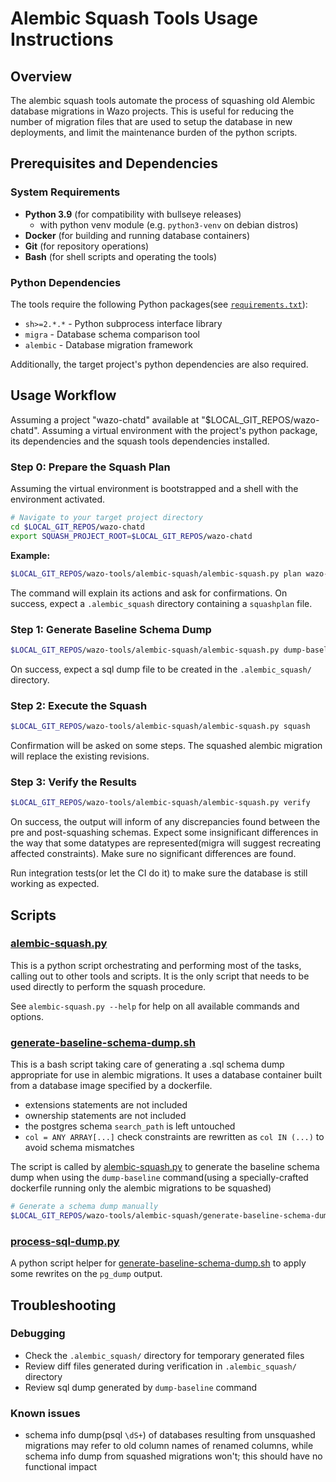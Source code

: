 # Alembic Squash Tools Usage Instructions

## Overview

The alembic squash tools automate the process of squashing old Alembic database
migrations in Wazo projects. This is useful for reducing the number of migration
files that are used to setup the database in new deployments, and limit the
maintenance burden of the python scripts.

## Prerequisites and Dependencies

### System Requirements

- **Python 3.9** (for compatibility with bullseye releases)
  - with python venv module (e.g. `python3-venv` on debian distros)
- **Docker** (for building and running database containers)
- **Git** (for repository operations)
- **Bash** (for shell scripts and operating the tools)

### Python Dependencies

The tools require the following Python packages(see
[`requirements.txt`](./requirements.txt)):

- `sh>=2.*.*` - Python subprocess interface library
- `migra` - Database schema comparison tool
- `alembic` - Database migration framework

Additionally, the target project's python dependencies are also required.

## Usage Workflow

Assuming a project "wazo-chatd" available at "$LOCAL_GIT_REPOS/wazo-chatd".
Assuming a virtual environment with the project's python package, its
dependencies and the squash tools dependencies installed.

### Step 0: Prepare the Squash Plan

Assuming the virtual environment is bootstrapped and a shell with the
environment activated.

```bash
# Navigate to your target project directory
cd $LOCAL_GIT_REPOS/wazo-chatd
export SQUASH_PROJECT_ROOT=$LOCAL_GIT_REPOS/wazo-chatd
```

**Example:**

```bash
$LOCAL_GIT_REPOS/wazo-tools/alembic-squash/alembic-squash.py plan wazo-23.05
```

The command will explain its actions and ask for confirmations. On success,
expect a `.alembic_squash` directory containing a `squashplan` file.

### Step 1: Generate Baseline Schema Dump

```bash
$LOCAL_GIT_REPOS/wazo-tools/alembic-squash/alembic-squash.py dump-baseline
```

On success, expect a sql dump file to be created in the `.alembic_squash/`
directory.

### Step 2: Execute the Squash

```bash
$LOCAL_GIT_REPOS/wazo-tools/alembic-squash/alembic-squash.py squash
```

Confirmation will be asked on some steps. The squashed alembic migration will
replace the existing revisions.

### Step 3: Verify the Results

```bash
$LOCAL_GIT_REPOS/wazo-tools/alembic-squash/alembic-squash.py verify
```

On success, the output will inform of any discrepancies found between the pre
and post-squashing schemas. Expect some insignificant differences in the way
that some datatypes are represented(migra will suggest recreating affected
constraints). Make sure no significant differences are found.

Run integration tests(or let the CI do it) to make sure the database is still
working as expected.

## Scripts

### [alembic-squash.py](./alembic-squash.py)

This is a python script orchestrating and performing most of the tasks, calling
out to other tools and scripts. It is the only script that needs to be used
directly to perform the squash procedure.

See `alembic-squash.py --help` for help on all available commands and options.

### [generate-baseline-schema-dump.sh](./generate-baseline-schema-dump.sh)

This is a bash script taking care of generating a .sql schema dump appropriate
for use in alembic migrations. It uses a database container built from a
database image specified by a dockerfile.

- extensions statements are not included
- ownership statements are not included
- the postgres schema `search_path` is left untouched
- `col = ANY ARRAY[...]` check constraints are rewritten as `col IN (...)` to
  avoid schema mismatches

The script is called by [alembic-squash.py](./alembic-squash.py) to generate the
baseline schema dump when using the `dump-baseline` command(using a
specially-crafted dockerfile running only the alembic migrations to be squashed)

```bash
# Generate a schema dump manually
$LOCAL_GIT_REPOS/wazo-tools/alembic-squash/generate-baseline-schema-dump.sh -f ~/wazo/wazo-example/contribs/docker/Dockerfile-db
```

### [process-sql-dump.py](./process-sql-dump.py)

A python script helper for
[generate-baseline-schema-dump.sh](./generate-baseline-schema-dump.sh) to apply
some rewrites on the `pg_dump` output.

## Troubleshooting

### Debugging

- Check the `.alembic_squash/` directory for temporary generated files
- Review diff files generated during verification in `.alembic_squash/`
  directory
- Review sql dump generated by `dump-baseline` command

### Known issues

- schema info dump(psql `\dS+`) of databases resulting from unsquashed
  migrations may refer to old column names of renamed columns, while schema info
  dump from squashed migrations won't; this should have no functional impact
